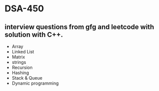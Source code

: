 # DSA-450

## interview questions from gfg and leetcode with solution with C++.
 - Array
 - Linked List
 - Matrix
 - strings
 - Recursion
 - Hashing
 - Stack & Queue
 - Dynamic programming
